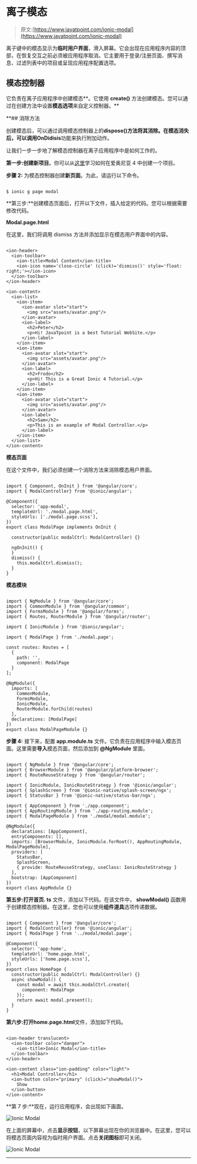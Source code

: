 # 离子模态

> 原文:[https://www.javatpoint.com/ionic-modal](https://www.javatpoint.com/ionic-modal)

离子键中的模态显示为**临时用户界面**，滑入屏幕。它会出现在应用程序内容的顶部，在恢复交互之前必须被应用程序取消。它主要用于登录/注册页面、撰写消息、过滤列表中的项目或呈现应用程序配置选项。

## 模态控制器

它负责在离子应用程序中创建模态**。它使用 **create()** 方法创建模态。您可以通过在创建方法中设置**模态选项**来自定义控制器。**

 **## 消除方法

创建模态后，可以通过调用模态控制器上的**dispose()**方法将其消除。在模态消失后，可以调用**OnDidisis**功能来执行附加动作。

让我们一步一步地了解模态控制器在离子应用程序中是如何工作的。

**第一步:**创建**新项目**。你可以从[这里](ionic-installation)学习如何在爱奥尼亚 4 中创建一个项目。

**步骤 2:** 为模态控制器创建**新页面**。为此，请运行以下命令。

```

$ ionic g page modal

```

**第三步:**创建模态页面后，打开以下文件，插入给定的代码。您可以根据需要修改代码。

**Modal.page.html**

在这里，我们将调用 dismiss 方法并添加显示在模态用户界面中的内容。

```

<ion-header>
  <ion-toolbar>
    <ion-title>Modal Content</ion-title>
    <ion-icon name='close-circle' (click)='dismiss()' style='float: right;'></ion-icon>
  </ion-toolbar>
</ion-header>

<ion-content>
  <ion-list>
    <ion-item>
      <ion-avatar slot="start">
        <img src="assets/avatar.png"/>
      </ion-avatar>
      <ion-label>
        <h2>Peter</h2>
        <p>Hi! JavaTpoint is a best Tutorial WebSite.</p>
      </ion-label>
    </ion-item>
    <ion-item>
      <ion-avatar slot="start">
        <img src="assets/avatar.png"/>
      </ion-avatar>
      <ion-label>
        <h2>Frodo</h2>
        <p>Hi! This is a Great Ionic 4 Tutorial.</p>
      </ion-label>
    </ion-item>
    <ion-item>
      <ion-avatar slot="start">
        <img src="assets/avatar.png"/>
      </ion-avatar>
      <ion-label>
        <h2>Sam</h2>
        <p>This is an example of Modal Controller.</p>
      </ion-label>
    </ion-item>
  </ion-list>
</ion-content>

```

**模态页面**

在这个文件中，我们必须创建一个消除方法来消除模态用户界面。

```

import { Component, OnInit } from '@angular/core';
import { ModalController} from '@ionic/angular';

@Component({
  selector: 'app-modal',
  templateUrl: './modal.page.html',
  styleUrls: ['./modal.page.scss'],
})
export class ModalPage implements OnInit {

  constructor(public modalCtrl: ModalController) {}

  ngOnInit() {
  }
  dismiss() {
    this.modalCtrl.dismiss();
  }
}

```

**模态模块**

```

import { NgModule } from '@angular/core';
import { CommonModule } from '@angular/common';
import { FormsModule } from '@angular/forms';
import { Routes, RouterModule } from '@angular/router';

import { IonicModule } from '@ionic/angular';

import { ModalPage } from './modal.page';

const routes: Routes = [
  {
    path: '',
    component: ModalPage
  }
];

@NgModule({
  imports: [
    CommonModule,
    FormsModule,
    IonicModule,
    RouterModule.forChild(routes)
  ],
  declarations: [ModalPage]
})
export class ModalPageModule {}

```

**步骤 4:** 接下来，配置 **app.module.ts** 文件。它负责在应用程序中输入模态页面。这里需要**导入**模态页面，然后添加到 **@NgModule** 里面。

```

import { NgModule } from '@angular/core';
import { BrowserModule } from '@angular/platform-browser';
import { RouteReuseStrategy } from '@angular/router';

import { IonicModule, IonicRouteStrategy } from '@ionic/angular';
import { SplashScreen } from '@ionic-native/splash-screen/ngx';
import { StatusBar } from '@ionic-native/status-bar/ngx';

import { AppComponent } from './app.component';
import { AppRoutingModule } from './app-routing.module';
import { ModalPageModule } from './modal/modal.module';

@NgModule({
  declarations: [AppComponent],
  entryComponents: [],
  imports: [BrowserModule, IonicModule.forRoot(), AppRoutingModule, ModalPageModule],
  providers: [
    StatusBar,
    SplashScreen,
    { provide: RouteReuseStrategy, useClass: IonicRouteStrategy }
  ],
  bootstrap: [AppComponent]
})
export class AppModule {}

```

**第五步:**打开**首页. ts** 文件，添加以下代码。在该文件中， **showModal()** 函数用于创建模态控制器。在这里，您也可以使用**组件道具**选项传递数据。

```

import { Component } from '@angular/core';
import { ModalController} from '@ionic/angular';
import { ModalPage } from '../modal/modal.page';

@Component({
  selector: 'app-home',
  templateUrl: 'home.page.html',
  styleUrls: ['home.page.scss'],
})
export class HomePage {
  constructor(public modalCtrl: ModalController) {}
  async showModal() {
    const modal = await this.modalCtrl.create({
      component: ModalPage
    });
    return await modal.present();
  }
}

```

**第六步:**打开**home.page.html**文件，添加如下代码。

```

<ion-header translucent>
  <ion-toolbar color="danger">
    <ion-title>Ionic Modal</ion-title>
  </ion-toolbar>
</ion-header>

<ion-content class="ion-padding" color="light">
  <h1>Modal Controller</h1>
  <ion-button color="primary" (click)="showModal()">
    Show
  </ion-button>
</ion-content>

```

**第 7 步:**现在，运行应用程序，会出现如下画面。

![Ionic Modal](../Images/2e268a0152128c9e3537be2a5079e0eb.png)

在上面的屏幕中，点击**显示按钮**，以下屏幕出现在你的浏览器中。在这里，您可以将模态页面内容视为临时用户界面。点击**关闭图标**即可关闭。

![Ionic Modal](../Images/9a6bf9e00c10c688d451c32ed6cd59b9.png)

* * ***